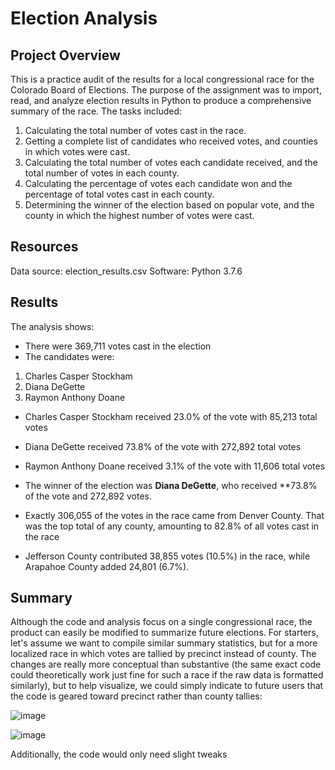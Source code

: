 # Election Analysis

## Project Overview
This is a practice audit of the results for a local congressional race for the Colorado Board of Elections. The purpose of the assignment
was to import, read, and analyze election results in Python to produce a comprehensive summary of the race. The tasks included:

1. Calculating the total number of votes cast in the race.
2. Getting a complete list of candidates who received votes, and counties in which votes were cast.
3. Calculating the total number of votes each candidate received, and the total number of votes in each county.
4. Calculating the percentage of votes each candidate won and the percentage of total votes cast in each county.
5. Determining the winner of the election based on popular vote, and the county in which the highest number of votes were cast.

## Resources
Data source: election_results.csv
Software: Python 3.7.6

## Results
The analysis shows:
- There were 369,711 votes cast in the election
- The candidates were:
1. Charles Casper Stockham
2. Diana DeGette
3. Raymon Anthony Doane

- Charles Casper Stockham received 23.0% of the vote with 85,213 total votes
- Diana DeGette received 73.8% of the vote with 272,892 total votes
- Raymon Anthony Doane received 3.1% of the vote with 11,606 total votes

- The winner of the election was **Diana DeGette**, who received **73.8% of the vote and 272,892 votes.

- Exactly 306,055 of the votes in the race came from Denver County. That was the top total of any county, amounting to 82.8% of all votes cast in the race
- Jefferson County contributed 38,855 votes (10.5%) in the race, while Arapahoe County added 24,801 (6.7%).

## Summary
Although the code and analysis focus on a single congressional race, the product can easily be modified to summarize future elections. For starters, let's 
assume we want to compile similar summary statistics, but for a more localized race in which votes are tallied by precinct instead of county. The changes 
are really more conceptual than substantive (the same exact code could theoretically work just fine for such a race if the raw data is formatted similarly), 
but to help visualize, we could simply indicate to future users that the code is geared toward precinct rather than county tallies:

![image](https://user-images.githubusercontent.com/1015285/118376775-a4840b80-b58f-11eb-89db-eab8dc389b92.png)

![image](https://user-images.githubusercontent.com/1015285/118376809-deeda880-b58f-11eb-8c53-515ff0425b78.png)

Additionally, the code would only need slight tweaks 

